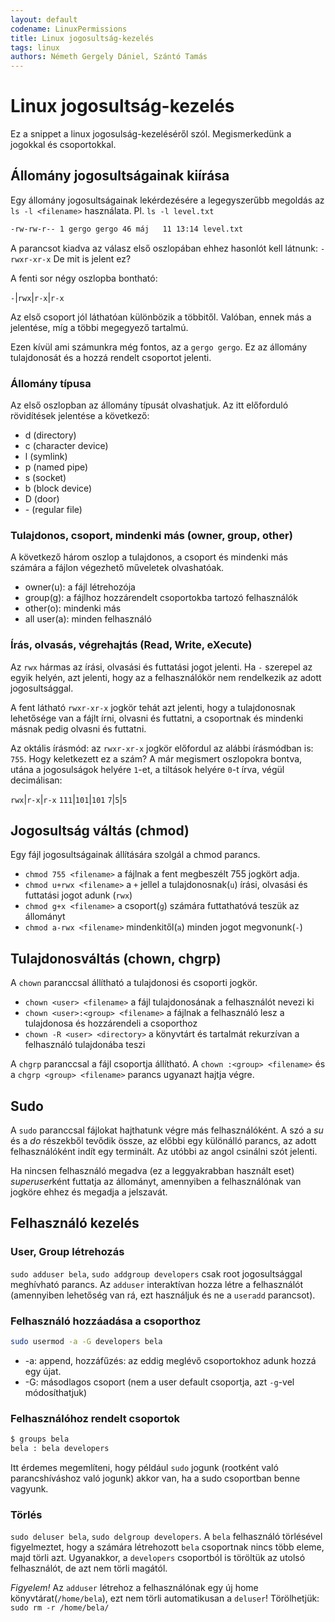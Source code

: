 ```yaml
---
layout: default
codename: LinuxPermissions
title: Linux jogosultság-kezelés
tags: linux
authors: Németh Gergely Dániel, Szántó Tamás
---
```


# Linux jogosultság-kezelés

Ez a snippet a linux jogosulság-kezeléséről szól. Megismerkedünk a jogokkal és csoportokkal.

## Állomány jogosultságainak kiírása

Egy állomány jogosultságainak lekérdezésére a legegyszerűbb megoldás az ``ls -l <filename>`` használata. Pl. ``ls -l level.txt``

```bash
-rw-rw-r-- 1 gergo gergo 46 máj   11 13:14 level.txt
```

A parancsot kiadva az válasz első oszlopában ehhez hasonlót kell látnunk: ``-rwxr-xr-x`` De mit is jelent ez?

A fenti sor négy oszlopba bontható:

``-``|``rwx``|``r-x``|``r-x``

Az első csoport jól láthatóan különbözik a többitől. Valóban, ennek más a jelentése, míg a többi megegyező tartalmú.

Ezen kívül ami számunkra még fontos, az a ``gergo gergo``. Ez az állomány tulajdonosát és a hozzá rendelt csoportot jelenti.

### Állomány típusa

Az első oszlopban az állomány típusát olvashatjuk. Az itt előforduló rövidítések jelentése a következő:

 -  d (directory)
 -  c (character device)
 -  l (symlink)
 -  p (named pipe)
 -  s (socket)
 -  b (block device)
 -  D (door)
 -  \- (regular file)

### Tulajdonos, csoport, mindenki más (owner, group, other)

A következő három oszlop a tulajdonos, a csoport és mindenki más számára a fájlon végezhető műveletek olvashatóak.

 - owner(u): a fájl létrehozója
 - group(g): a fájlhoz hozzárendelt csoportokba tartozó felhasználók
 - other(o): mindenki más
 - all user(a): minden felhasználó

### Írás, olvasás, végrehajtás (Read, Write, eXecute)

Az ``rwx`` hármas az írási, olvasási és futtatási jogot jelenti. Ha ``-`` szerepel az egyik helyén, azt jelenti, hogy az a felhasználókör nem rendelkezik az adott jogosultsággal.

A fent látható ``rwxr-xr-x`` jogkör tehát azt jelenti, hogy a tulajdonosnak lehetősége van a fájlt írni, olvasni és futtatni, a csoportnak és mindenki másnak pedig olvasni és futtatni.

Az oktális írásmód: az ``rwxr-xr-x`` jogkör előfordul az alábbi írásmódban is: ``755``. Hogy keletkezett ez a szám? A már megismert oszlopokra bontva, utána a jogosulságok helyére ``1``-et, a tiltások helyére ``0``-t írva, végül decimálisan:

``rwx``|``r-x``|``r-x``
``111``|``101``|``101``
``7``|``5``|``5``

## Jogosultság váltás (chmod)

Egy fájl jogosultságainak állítására szolgál a chmod parancs.

 - ``chmod 755 <filename>`` a fájlnak a fent megbeszélt 755 jogkört adja.
 - ``chmod u+rwx <filename>`` a ``+`` jellel a tulajdonosnak(``u``) írási, olvasási és futtatási jogot adunk (``rwx``)
 - ``chmod g+x <filename>`` a csoport(``g``) számára futtathatóvá teszük az állományt
 - ``chmod a-rwx <filename>`` mindenkitől(``a``) minden jogot megvonunk(``-``)

## Tulajdonosváltás (chown, chgrp)
A ``chown`` paranccsal állítható a tulajdonosi és csoporti jogkör.

 - ``chown <user> <filename>`` a fájl tulajdonosának a felhasználót nevezi ki
 - ``chown <user>:<group> <filename>`` a fájlnak a felhasználó lesz a tulajdonosa és hozzárendeli a csoporthoz
 - ``chown -R <user> <directory>`` a könyvtárt és tartalmát rekurzívan a felhasználó tulajdonába teszi

A ``chgrp`` paranccsal a fájl csoportja állítható. A ``chown :<group> <filename>`` és a ``chgrp <group> <filename>`` parancs ugyanazt hajtja végre.

## Sudo

A ``sudo`` paranccsal fájlokat hajthatunk végre más felhasználóként. A szó a *su* és a *do* részekből tevődik össze, az előbbi egy különálló parancs, az adott felhasználóként indít egy terminált. Az utóbbi az angol csinálni szót jelenti.

Ha nincsen felhasználó megadva (ez a leggyakrabban használt eset) *superuser*ként futtatja az állományt, amennyiben a felhasználónak van jogköre ehhez és megadja a jelszavát.

## Felhasználó kezelés
### User, Group létrehozás
``sudo adduser bela``, ``sudo addgroup developers`` csak root jogosultsággal meghívható parancs. Az ``adduser`` interaktívan hozza létre a felhasználót (amennyiben lehetőség van rá, ezt használjuk és ne a ``useradd`` parancsot).

### Felhasználó hozzáadása a csoporthoz
```bash
sudo usermod -a -G developers bela
```
 - -a: append, hozzáfűzés: az eddig meglévő csoportokhoz adunk hozzá egy újat.
 - -G: másodlagos csoport (nem a user default csoportja, azt ``-g``-vel módosíthatjuk)
 
### Felhasználóhoz rendelt csoportok
```bash
$ groups bela
bela : bela developers
```
Itt érdemes megemlíteni, hogy például ``sudo`` jogunk (rootként való parancshíváshoz való jogunk) akkor van, ha a sudo csoportban benne vagyunk.

### Törlés
``sudo deluser bela``, ``sudo delgroup developers``. A ``bela`` felhasználó törlésével figyelmeztet, hogy a számára létrehozott ``bela`` csoportnak nincs több eleme, majd törli azt. Ugyanakkor, a ``developers`` csoportból is töröltük az utolsó felhasználót, de azt nem törli magától.

*Figyelem!* Az ``adduser`` létrehoz a felhasználónak egy új home könyvtárat(``/home/bela``), ezt nem törli automatikusan a ``deluser``! Törölhetjük: ``sudo rm -r /home/bela/``
